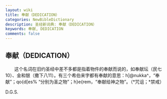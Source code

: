 ```yaml
---
layout: wiki
title: 奉献（DEDICATION）
categories: NewBibleDictionary
description: 圣经新词典: 奉献（DEDICATION）
keywords: 奉献, DEDICATION
comments: false
---
```


## 奉献（DEDICATION）

　　这个名词在旧约圣经中差不多都是指着物件的奉献而说的，如奉献坛（民七10）、金和银（撒下八11）。有三个希伯来字都有奉献的意思：h]@nukka^，“奉献”；qo{d[es% “分别为圣之物”；h}e{rem，“奉献给神之物”。（*咒诅；*禁戒）

D.G.S.








